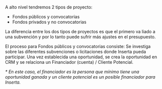 A alto nivel tendremos 2 tipos de proyecto:
- Fondos públicos y convocatorias
- Fondos privados y no convocatorias

La diferencia entre los dos tipos de proyectos es que el primero va liado a una subvención y por lo tanto puede sufrir más ajustes en el presupuesto.

El proceso para Fondos públicos y convocatorias consiste:
Se investiga sobre las diferentes subvenciones o licitaciones donde Inserta pueda participar. Una vez establecida una oportunidad, se crea la oportunidad en CRM y se relaciona un Financiador (cuenta) / Cliente Potencial.

_* En este caso, el financiador es la persona que mínimo tiene una oportunidad ganada y un cliente potencial es un posible financiador para Inserta._